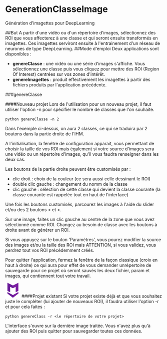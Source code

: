 # GenerationClasseImage
Génération d'imagettes pour DeepLearning

##But
A partir d'une vidéo ou d'un répertoire d'images, sélectionnez des ROI que vous affecterez à une classe et qui seront ensuite transformés en imagettes.
Ces imagettes serviront ensuite à l'entrainement d'un réseau de neurones de type DeepLearning.
##Mode d'emploi
Deux applications sont disponibles : 
* **genereClasse** : une vidéo ou une série d'images s'affiche. Vous sélectionnez une classe puis vous cliquez pour mettre des ROI (Region Of Interest) centrées sur vos zones d'intérêt.
* **genereImagettes** : produit effectivement les imagettes à partir des fichiers produits par l'application précédente.

###genereClasse

####Nouveau projet
Lors de l'utilisation pour un nouveau projet, il faut utiliser l'option -n pour spécifier le nombre de classes que l'on souhaite.
```
python genereClasse -n 2
```
Dans l'exemple ci-dessus, on aura 2 classes, ce qui se traduira par 2 boutons dans la partie droite de l'IHM.

A l'initialisation, la fenêtre de configuration apparait, vous permettant de choisir la taille de vos ROI mais également si votre source d'images sera une vidéo ou un répertoire d'images, qu'il vous faudra renseigner dans les deux cas.

Les boutons de la partie droite peuvent être customisés par :
* clic droit : choix de la couleur (ce sera aussi celle dessinant le ROI)
* double clic gauche : changement du nomm de la classe
* clic gauche : sélection de cette classe qui devient la classe courante (la classe courante est rappelée tout en haut de l'interface)

Une fois les boutons customisés, parcourez les images à l'aide du slider et/ou des 2 boutons < et >.

Sur une image, faites un clic gauche au centre de la zone que vous avez sélectionné comme ROI. Changez au besoin de classe avec les boutons à droite avant de générer un ROI.

Si vous appuyez sur le bouton 'Paramètres', vous pourez modifier la source des images et/ou la taille des ROI mais ATTENTION, si vous validez, vous perdrez tout vos ROI précédemment créés.

Pour quitter l'application, fermez la fenêtre de la façon classique (croix en haut à droite) ce qui aura pour effet de vous demander unrépertoire de sauvegarde pour ce projet où seront sauvés les deux fichier, param et images, qui contiennent tout votre travail.

![alt text](https://github.com/adam-p/markdown-here/raw/master/src/common/images/icon48.png "Logo Title Text 1")
####Projet existant
Si votre projet existe déjà et que vous souhaitez juste le compléter (lui ajouter de nouveaux ROI), il faudra utiliser l'option -r et pour cela faites : 
```
python genereClass -r <le répertoire de votre projet>
``` 
L'interface s'ouvre sur la dernière image traitée. Vous n'avez plus qu'à ajouter des ROI puis quitter pour sauvegarder toutes ces données.



